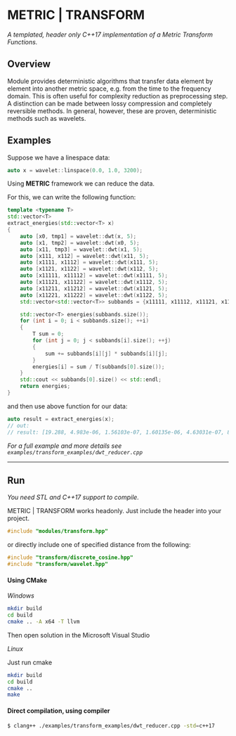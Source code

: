 # METRIC | TRANSFORM
*A templated, header only C++17 implementation of a Metric Transform Functions.*

## Overview

Module provides deterministic algorithms that transfer data
element by element into another metric space, e.g. from
the time to the frequency domain.
This is often useful for complexity reduction as preprocessing step. A distinction can be
made between lossy compression and completely reversible
methods. In general, however, these are proven,
deterministic methods such as wavelets.

## Examples

Suppose we have a linespace data:
```cpp
auto x = wavelet::linspace(0.0, 1.0, 3200);
```

Using **METRIC** framework we can reduce the data. 

For this, we can write the following function:
``` cpp
template <typename T>
std::vector<T>
extract_energies(std::vector<T> x)
{
    auto [x0, tmp1] = wavelet::dwt(x, 5);
    auto [x1, tmp2] = wavelet::dwt(x0, 5);
    auto [x11, tmp3] = wavelet::dwt(x1, 5);
    auto [x111, x112] = wavelet::dwt(x11, 5);
    auto [x1111, x1112] = wavelet::dwt(x111, 5);
    auto [x1121, x1122] = wavelet::dwt(x112, 5);
    auto [x11111, x11112] = wavelet::dwt(x1111, 5);
    auto [x11121, x11122] = wavelet::dwt(x1112, 5);
    auto [x11211, x11212] = wavelet::dwt(x1121, 5);
    auto [x11221, x11222] = wavelet::dwt(x1122, 5);
    std::vector<std::vector<T>> subbands = {x11111, x11112, x11121, x11122, x11211, x11212, x11221, x11222};

    std::vector<T> energies(subbands.size());
    for (int i = 0; i < subbands.size(); ++i)
    {
        T sum = 0;
        for (int j = 0; j < subbands[i].size(); ++j)
        {
            sum += subbands[i][j] * subbands[i][j];
        }
        energies[i] = sum / T(subbands[0].size());
    }
    std::cout << subbands[0].size() << std::endl;
    return energies;
}
``` 

and then use above function for our data:
``` cpp
auto result = extract_energies(x);
// out:
// result: [19.288, 4.983e-06, 1.56103e-07, 1.60135e-06, 4.63031e-07, 8.45242e-08, 2.23311e-07, 3.72132e-08]
```

*For a full example and more details see `examples/transform_examples/dwt_reducer.cpp`*

---

## Run
*You need STL and C++17 support to compile.*

METRIC | TRANSFORM works headonly. Just include the header into your project.

```cpp
#include "modules/transform.hpp"
```

or directly include one of specified distance from the following:

```cpp
#include "transform/discrete_cosine.hpp"
#include "transform/wavelet.hpp"
```

#### Using CMake

_Windows_

```bash
mkdir build
cd build
cmake .. -A x64 -T llvm
```
Then open solution in the Microsoft Visual Studio

_Linux_

Just run cmake
```bash
mkdir build
cd build
cmake ..
make
```

#### Direct compilation, using compiler


```bash
$ clang++ ./examples/transform_examples/dwt_reducer.cpp -std=c++17
```
